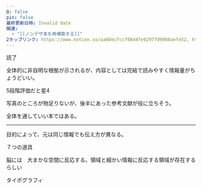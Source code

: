 ```yaml
---
Q: false
pin: false
最終更新日時: Invalid date
関連:
  - "[[ノンデザ本を再構築する]]"
2ホップリンク: https://www.notion.so/aa60ecfccf0844fe92977d9968aefe52, https://www.notion.so/ac1559f97deb461888a6402d95467c6d
---
```

  

読了

全体的に非自明な根拠が示されるが、内容としては完結で読みやすく情報量がちょうどいい。

5段階評価だと星4

写真のところが物足りないが、後半にあった参考文献が役に立ちそう。

全体を通していい本ではある。

  

  

---

  

目的によって、元は同じ情報でも伝え方が異なる。

  

７つの道具

  

脳には　大まかな空間に反応する。領域と細かい情報に反応する領域が存在するらしい

  

タイポグラフィ